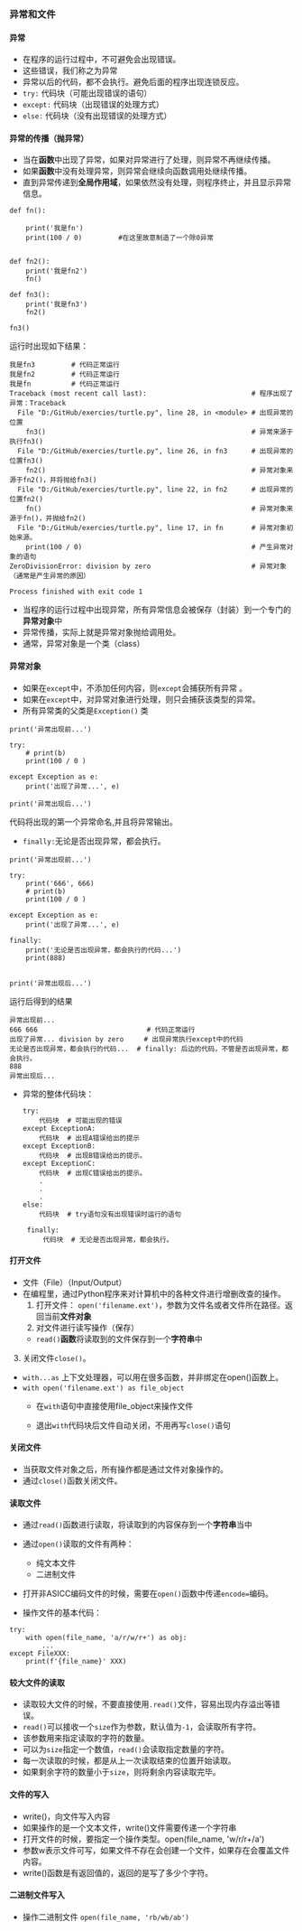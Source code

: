 ### 异常和文件
#### 异常
- 在程序的运行过程中，不可避免会出现错误。
- 这些错误，我们称之为异常
- 异常以后的代码，都不会执行。避免后面的程序出现连锁反应。
- `try:`
  代码块（可能出现错误的语句）
- `except:`
  代码块（出现错误的处理方式）
- `else:`
  代码块（没有出现错误的处理方式）

#### 异常的传播（抛异常）
- 当在**函数**中出现了异常，如果对异常进行了处理，则异常不再继续传播。
- 如果**函数**中没有处理异常，则异常会继续向函数调用处继续传播。
- 直到异常传递到**全局作用域**，如果依然没有处理，则程序终止，并且显示异常信息。
```
def fn():

    print('我是fn')
    print(100 / 0)         #在这里故意制造了一个除0异常


def fn2():
    print('我是fn2')
    fn()

def fn3():
    print('我是fn3')
    fn2()

fn3()
```
运行时出现如下结果：
```
我是fn3         # 代码正常运行
我是fn2         # 代码正常运行
我是fn          # 代码正常运行
Traceback (most recent call last):                          # 程序出现了异常：Traceback
  File "D:/GitHub/exercies/turtle.py", line 28, in <module> # 出现异常的位置
    fn3()                                                   # 异常来源于执行fn3()
  File "D:/GitHub/exercies/turtle.py", line 26, in fn3      # 出现异常的位置fn3()
    fn2()                                                   # 异常对象来源于fn2()，并将抛给fn3()
  File "D:/GitHub/exercies/turtle.py", line 22, in fn2      # 出现异常的位置fn2()
    fn()                                                    # 异常对象来源于fn()，并抛给fn2()
  File "D:/GitHub/exercies/turtle.py", line 17, in fn       # 异常对象初始来源。
    print(100 / 0)                                          # 产生异常对象的语句
ZeroDivisionError: division by zero                         # 异常对象（通常是产生异常的原因）

Process finished with exit code 1
```

- 当程序的运行过程中出现异常，所有异常信息会被保存（封装）到一个专门的**异常对象**中
- 异常传播，实际上就是异常对象抛给调用处。
- 通常，异常对象是一个类（class）


#### 异常对象
- 如果在`except`中，不添加任何内容，则`except`会捕获所有异常 。
- 如果在`except`中，对异常对象进行处理，则只会捕获该类型的异常。
- 所有异常类的父类是`Exception()` 类
```
print('异常出现前...')

try:
    # print(b)
    print(100 / 0 )

except Exception as e:
    print('出现了异常...', e)

print('异常出现后...')
```
代码将出现的第一个异常命名,并且将异常输出。
- `finally:`无论是否出现异常，都会执行。
```
print('异常出现前...')

try:
    print('666', 666)
    # print(b)
    print(100 / 0 )

except Exception as e:
    print('出现了异常...', e)

finally:
    print('无论是否出现异常，都会执行的代码...')
    print(888)


print('异常出现后...')
```
运行后得到的结果
```
异常出现前...
666 666                           # 代码正常运行
出现了异常... division by zero     # 出现异常执行except中的代码
无论是否出现异常，都会执行的代码...  # finally: 后边的代码，不管是否出现异常，都会执行。 
888
异常出现后...
```
- 异常的整体代码块：
  ```
  try:
      代码块  # 可能出现的错误
  except ExceptionA:
      代码块  # 出现A错误给出的提示
  except ExceptionB:
      代码块  # 出现B错误给出的提示。
  except ExceptionC:
      代码块  # 出现C错误给出的提示。
      .
      .
      .
  else:
      代码块  # try语句没有出现错误时运行的语句
      
   finally:
       代码块  # 无论是否出现异常，都会执行。
  ```

#### 打开文件
- 文件（File）（Input/Output）
- 在编程里，通过Python程序来对计算机中的各种文件进行增删改查的操作。
  1. 打开文件： `open('filename.ext')`，参数为文件名或者文件所在路径。返回当前**文件对象**
  2. 对文件进行读写操作（保存）
    - `read()`**函数**将读取到的文件保存到一个**字符串**中

3. 关闭文件`close()`。
- `with...as` 上下文处理器，可以用在很多函数，并非绑定在open()函数上。
- `with open('filename.ext') as file_object` 
  - 在`with`语句中直接使用file_object来操作文件
 
  - 退出`with`代码块后文件自动关闭，不用再写`close()`语句

#### 关闭文件
- 当获取文件对象之后，所有操作都是通过文件对象操作的。
- 通过`close()`函数关闭文件。


#### 读取文件
- 通过`read()`函数进行读取，将读取到的内容保存到一个**字符串**当中
- 通过`open()`读取的文件有两种：
  - 纯文本文件
  - 二进制文件
- 打开非ASICC编码文件的时候，需要在`open()`函数中传递`encode=`编码。

- 操作文件的基本代码：

```
try:
    with open(file_name, 'a/r/w/r+') as obj:
        ...
except FileXXX:
    print(f'{file_name}' XXX)  
```


#### 较大文件的读取
- 读取较大文件的时候，不要直接使用`.read()`文件，容易出现内存溢出等错误。
- `read()`可以接收一个`size`作为参数，默认值为`-1`，会读取所有字符。
- 该参数用来指定读取的字符的数量。
- 可以为`size`指定一个数值，`read()`会读取指定数量的字符。
- 每一次读取的时候，都是从上一次读取结束的位置开始读取。
- 如果剩余字符的数量小于`size`，则将剩余内容读取完毕。


#### 文件的写入
- write()，向文件写入内容
- 如果操作的是一个文本文件，write()文件需要传递一个字符串
- 打开文件的时候，要指定一个操作类型。open(file_name, 'w/r/r+/a')
- 参数w表示文件可写，如果文件不存在会创建一个文件，如果存在会覆盖文件内容。
- write()函数是有返回值的，返回的是写了多少个字符。

#### 二进制文件写入
- 操作二进制文件 `open(file_name, 'rb/wb/ab')`

